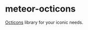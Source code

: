 meteor-octicons
===============

[Octicons](http://octicons.github.com) library for your iconic needs.
